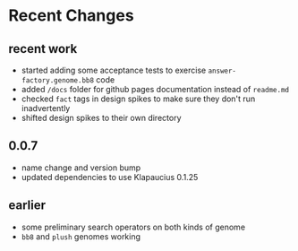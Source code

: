 # Recent Changes

## recent work

- started adding some acceptance tests to exercise `answer-factory.genome.bb8` code
- added `/docs` folder for github pages documentation instead of `readme.md`
- checked `fact` tags in design spikes to make sure they don't run inadvertently
- shifted design spikes to their own directory

## 0.0.7

- name change and version bump
- updated dependencies to use Klapaucius 0.1.25

## earlier

- some preliminary search operators on both kinds of genome
- `bb8` and `plush` genomes working
